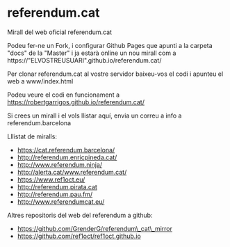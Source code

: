 # referendum.cat
Mirall del web oficial referendum.cat

Podeu fer-ne un Fork, i configurar Github Pages que apunti a la carpeta "docs" de la "Master" i ja estarà online un nou mirall com a https://"ELVOSTREUSUARI".github.io/referendum.cat/

Per clonar referendum.cat al vostre servidor baixeu-vos el codi i apunteu el web a www/index.html

Podeu veure el codi en funcionament a https://robertgarrigos.github.io/referendum.cat/

Si crees un mirall i el vols llistar aquí, envia un correu a info a referendum.barcelona

Lllistat de miralls:

* https://cat.referendum.barcelona/
* http://referendum.enricpineda.cat/
* http://www.referendum.ninja/
* http://alerta.cat/www.referendum.cat/
* https://www.ref1oct.eu/
* http://referendum.pirata.cat
* http://referendum.pau.fm/
* http://www.referendumcat.eu/

Altres repositoris del web del referendum a github:

 * https://github.com/GrenderG/referendum\_cat\_mirror
 * https://github.com/ref1oct/ref1oct.github.io
